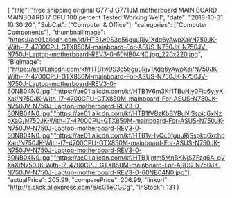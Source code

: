 {
	"title": "free shipping original G771J G771JM motherboard MAIN BOARD MAINBOARD I7 CPU 100 percent Tested Working Well",
	"date": "2018-10-31 10:30:20",
	"SubCat": ["Computer & Office"],
	"categories": ["Computer Components"],
	"thumbnailImage": "https://ae01.alicdn.com/kf/HTB1w9S3c56guuRjy1Xdq6yAwpXai/N750JK-With-I7-4700CPU-GTX850M-mainboard-For-ASUS-N750JK-N750JV-N750J-Laptop-motherboard-REV3-0-60NB04N0.jpg_220x220.jpg",
	"BigImage": ["https://ae01.alicdn.com/kf/HTB1w9S3c56guuRjy1Xdq6yAwpXai/N750JK-With-I7-4700CPU-GTX850M-mainboard-For-ASUS-N750JK-N750JV-N750J-Laptop-motherboard-REV3-0-60NB04N0.jpg","https://ae01.alicdn.com/kf/HTB1V6m3Kf1TBuNjy0Fjq6yjyXXaI/N750JK-With-I7-4700CPU-GTX850M-mainboard-For-ASUS-N750JK-N750JV-N750J-Laptop-motherboard-REV3-0-60NB04N0.jpg","https://ae01.alicdn.com/kf/HTB1fVBzKbSYBuNjSspiq6xNzpXaG/N750JK-With-I7-4700CPU-GTX850M-mainboard-For-ASUS-N750JK-N750JV-N750J-Laptop-motherboard-REV3-0-60NB04N0.jpg","https://ae01.alicdn.com/kf/HTB1vHyQc6fguuRjSspkq6xchpXan/N750JK-With-I7-4700CPU-GTX850M-mainboard-For-ASUS-N750JK-N750JV-N750J-Laptop-motherboard-REV3-0-60NB04N0.jpg","https://ae01.alicdn.com/kf/HTB1jjntm5MnBKNjSZFzq6A_qVXaX/N750JK-With-I7-4700CPU-GTX850M-mainboard-For-ASUS-N750JK-N750JV-N750J-Laptop-motherboard-REV3-0-60NB04N0.jpg"],
	"actualPrice": 205.99,
	"comparePrice": 206.99,
	"linkurl": "http://s.click.aliexpress.com/e/cGTeCGCg",
	"inStock": 131
}
